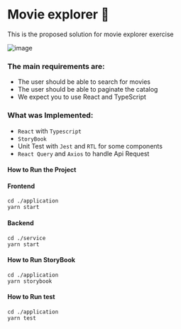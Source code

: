 # Movie explorer 🎥

This is the proposed solution for movie explorer exercise

![image](https://user-images.githubusercontent.com/43358208/224660264-b06fd488-a676-4236-851f-6c89e0a3f597.png)

### The main requirements are:

- The user should be able to search for movies
- The user should be able to paginate the catalog
- We expect you to use React and TypeScript

### What was Implemented:

- `React` with `Typescript`
- `StoryBook`
- Unit Test with `Jest` and `RTL` for some components
- `React Query` and `Axios` to handle Api Request

#### How to Run the Project

#### Frontend
    cd ./application
    yarn start

#### Backend
    cd ./service
    yarn start
    
#### How to Run StoryBook
    cd ./application
    yarn storybook

#### How to Run test
    cd ./application
    yarn test
